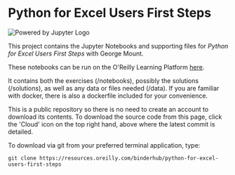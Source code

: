 # Python for Excel Users First Steps

![Powered by Jupyter Logo](https://cdn.oreillystatic.com/images/icons/powered_by_jupyter.png)

This project contains the Jupyter Notebooks and supporting files for _Python for Excel Users First Steps_ with George Mount. 

These notebooks can be run on the O'Reilly Learning Platform [here](https://learning.oreilly.com/jupyter-notebooks/~/9781098101930).

It contains both the exercises (/notebooks), possibly the solutions (/solutions), as well as any data or files needed (/data). If you are familiar with docker, there is also a dockerfile included for your convenience. 

This is a public repository so there is no need to create an account to download its contents. To download the source code from this page, click the 'Cloud' icon on the top right hand, above where the latest commit is detailed.

To download via git from your preferred terminal application, type:

```git clone https://resources.oreilly.com/binderhub/python-for-excel-users-first-steps```
